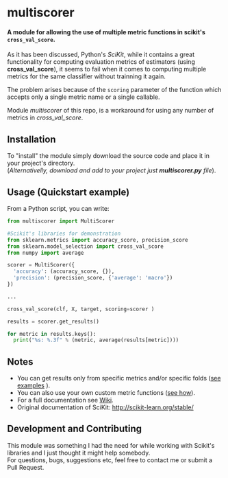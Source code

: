 # multiscorer
#### A module for allowing the use of multiple metric functions in scikit's `cross_val_score`.

As it has been discussed, Python's _SciKit_, while it contains a great functionality for computing evaluation metrics of estimators (using **cross_val_score**),
it seems to fail when it comes to computing multiple metrics for the same classifier without trainning it again.

The problem arises because of the `scoring` parameter of the function which accepts only a single metric name or a single callable.

Module _multiscorer_ of this repo, is a workaround for using any number of metrics in *cross_val_score*.


## Installation

To "install" the module simply download the source code and place it in your project's directory.  
(*Alternativelly, download and add to your project just **multiscorer.py** file*).

## Usage (Quickstart example)

From a Python script, you can write:
```Python
from multiscorer import MultiScorer

#Scikit's libraries for demonstration
from sklearn.metrics import accuracy_score, precision_score
from sklearn.model_selection import cross_val_score
from numpy import average

scorer = MultiScorer({
  'accuracy': (accuracy_score, {}),
  'precision': (precision_score, {'average': 'macro'})
})

...

cross_val_score(clf, X, target, scoring=scorer )

results = scorer.get_results()

for metric in results.keys():
  print("%s: %.3f" % (metric, average(results[metric])))

```

## Notes
- You can get results only from specific metrics and/or specific folds ([see examples](https://github.com/StKyr/multiscorer/wiki/Examples) ).
- You can also use your own custom metric functions ([see how](https://github.com/StKyr/multiscorer/wiki/Examples#using-custom-metrics-in-multiscorer)).
- For a full documentation see [Wiki](https://github.com/StKyr/multiscorer/wiki).
- Original documentation of SciKit: http://scikit-learn.org/stable/

## Development and Contributing
This module was something I had the need for while working with Scikit's libraries and I just thought it might help somebody.  
For questions, bugs, suggestions etc, feel free to contact me or submit a Pull Request.
